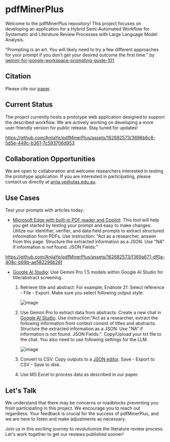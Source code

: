 # pdfMinerPlus 

Welcome to the pdfMinerPlus repository! This project focuses on developing an application for a Hybrid Semi-Automated Workflow for Systematic and Literature Review Processes with Large Language Model Analysis.

"Prompting is an art. You will likely need to try a few different approaches for your prompt if you don’t get your desired outcome the first time."
by [gemini-for-google-workspace-prompting-guide-101](https://inthecloud.withgoogle.com/gemini-for-google-workspace-prompt-guide/dl-cd.html)

## Citation

Please cite our [paper](https://www.mdpi.com/1999-5903/16/5/167)

## Current Status

The project currently hosts a prototype web application designed to support the described workflow. We are actively working on developing a more user-friendly version for public release. Stay tuned for updates! 

https://github.com/AnjiaYe/pdfMinerPlus/assets/162682573/3696b6c6-5d5e-449c-b361-7c593706d953



## Collaboration Opportunities

We are open to collaboration and welcome researchers interested in testing the prototype application. If you are interested in participating, please contact us directly at [anjia.ye@utas.edu.au](mailto:anjia.ye@utas.edu.au).

## Use Cases

Test your prompts with articles today:

- [Microsoft Edge with built-in PDF reader and Copilot](https://microsoft.com/edge): This tool will help you get started by testing your prompt and easy to make changes. Utilize our identifier, verifier, and data field prompts to extract structured information from PDFs.
  Use instruction: "Act as a researcher, answer from this page. Structure the extracted information as a JSON. Use "NA" if information is not found. JSON Fields:"

 https://github.com/AnjiaYe/pdfMinerPlus/assets/162682573/f369a671-df0a-408c-b69b-ae582296b26f


- [Google AI Studio](https://aistudio.google.com): Use Gemini Pro 1.5 models within Google AI Studio for title/abstract screening.
  1. Retrieve title and abstract: For example, Endnote 21: Select reference - File - Export. Make sure you select following output style:
     
     ![image](https://github.com/AnjiaYe/pdfMinerPlus/assets/162682573/f3b0ac45-3faa-4617-b6c3-228f41e1e23c)
     
  2. Use Gemini Pro to extract data from abstracts: Create a new chat in [Google AI Studio](https://aistudio.google.com/app/prompts/new_chat). Use instruction:"Act as a researcher, extract the following information from context consist of titles and abstracts. Structure the extracted information as a JSON. Use "NA" if information is not found. JSON Fields:". Copy/Upload your txt file to the chat. You also need to use following settings for the LLM.
     
     ![image](https://github.com/AnjiaYe/pdfMinerPlus/assets/162682573/b5c57c87-fd31-4dd6-b4e9-2d1f03b4accd)
     
  3. Convert to CSV: Copy outputs to a [JSON editor](https://jsoneditoronline.org/). Save - Export to CSV - Save to disk.
     
  4. Use MS Excel to process data as described in our paper.
 


## Let's Talk

We understand that there may be concerns or roadblocks preventing you from participating in this project. We encourage you to reach out regardless. Your feedback is crucial for the success of pdfMinerPlus, and we are here to listen and make adjustments as necessary.

Join us in this exciting journey to revolutionize the literature review process. Let's work together to get our reviews published sooner!
